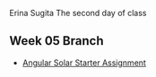 Erina Sugita
The second day of class

## Week 05 Branch

  - [Angular Solar Starter Assignment][solar-start]

  [solar-start]: http://www.ccalvert.net/books/CloudNotes/Assignments/AngularSolarStarter.html
